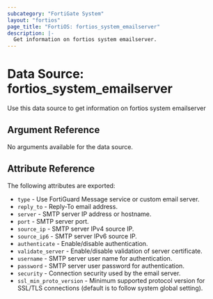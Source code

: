 ```yaml
---
subcategory: "FortiGate System"
layout: "fortios"
page_title: "FortiOS: fortios_system_emailserver"
description: |-
  Get information on fortios system emailserver.
---
```


# Data Source: fortios_system_emailserver
Use this data source to get information on fortios system emailserver

## Argument Reference

No arguments available for the data source.

## Attribute Reference

The following attributes are exported:

* `type` - Use FortiGuard Message service or custom email server.
* `reply_to` - Reply-To email address.
* `server` - SMTP server IP address or hostname.
* `port` - SMTP server port.
* `source_ip` - SMTP server IPv4 source IP.
* `source_ip6` - SMTP server IPv6 source IP.
* `authenticate` - Enable/disable authentication.
* `validate_server` - Enable/disable validation of server certificate.
* `username` - SMTP server user name for authentication.
* `password` - SMTP server user password for authentication.
* `security` - Connection security used by the email server.
* `ssl_min_proto_version` - Minimum supported protocol version for SSL/TLS connections (default is to follow system global setting).

